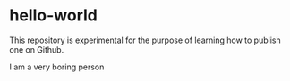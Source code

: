 # hello-world
This repository is experimental for the purpose of learning how to publish one on Github. 

I am a very boring person
